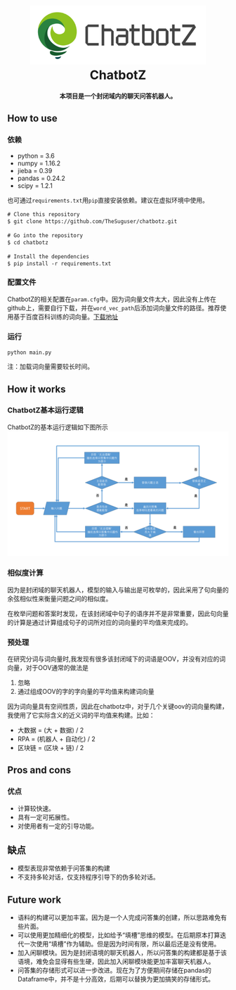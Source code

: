 <h1 align="center">
  <br>
  <a href="https://github.com/TheSuguser/chatbotz"><img src="https://github.com/TheSuguser/chatbotz/raw/zzheng/img/logo.png" alt="Markdownify" width="400"></a>
  <br>
  ChatbotZ
  <br>
</h1>

<h4 align="center">本项目是一个封闭域内的聊天问答机器人。</h4>

## How to use
### 依赖
* python = 3.6
* numpy = 1.16.2
* jieba = 0.39
* pandas = 0.24.2
* scipy = 1.2.1

也可通过``requirements.txt``用``pip``直接安装依赖。建议在虚拟环境中使用。
```
# Clone this repository
$ git clone https://github.com/TheSuguser/chatbotz.git

# Go into the repository
$ cd chatbotz

# Install the dependencies
$ pip install -r requirements.txt
```

### 配置文件
ChatbotZ的相关配置在``param.cfg``中。因为词向量文件太大，因此没有上传在github上，需要自行下载，并在``word_vec_path``后添加词向量文件的路径。推荐使用基于百度百科训练的词向量。[下载地址](https://pan.baidu.com/s/1Gndr0fReIq_oJ3R34CxlPg)

### 运行
```
python main.py
```
注：加载词向量需要较长时间。

## How it works
### ChatbotZ基本运行逻辑
ChatbotZ的基本运行逻辑如下图所示
![](img/chatbotz_process.png)

### 相似度计算
因为是封闭域的聊天机器人，模型的输入与输出是可枚举的，因此采用了句向量的余弦相似性来衡量问题之间的相似度。

在枚举问题和答案时发现，在该封闭域中句子的语序并不是非常重要，因此句向量的计算是通过计算组成句子的词所对应的词向量的平均值来完成的。

### 预处理
在研究分词与词向量时,我发现有很多该封闭域下的词语是OOV，并没有对应的词向量，对于OOV通常的做法是
1. 忽略
2. 通过组成OOV的字的字向量的平均值来构建词向量

因为词向量具有空间性质，因此在chatbotz中，对于几个关键oov的词向量构建，我使用了它实际含义的近义词的平均值来构建。比如： 

* 大数据 = (大 + 数据) / 2
* RPA = (机器人 + 自动化) / 2
* 区块链 = (区块 + 链) / 2

## Pros and cons
### 优点
* 计算较快速。
* 具有一定可拓展性。
* 对使用者有一定的引导功能。

## 缺点
* 模型表现非常依赖于问答集的构建
* 不支持多轮对话，仅支持程序引导下的伪多轮对话。

## Future work
* 语料的构建可以更加丰富。因为是一个人完成问答集的创建，所以思路难免有些片面。
* 可以使用更加精细化的模型，比如给予“填槽”思维的模型。在后期原本打算迭代一次使用“填槽”作为辅助。但是因为时间有限，所以最后还是没有使用。
* 加入闲聊模块。因为是封闭语境的聊天机器人，所以问答集的构建都是基于该语境，难免会显得有些生硬，因此加入闲聊模块能更加丰富聊天机器人。
* 问答集的存储形式可以进一步改进。现在为了方便期间存储在pandas的Dataframe中，并不是十分高效，后期可以替换为更加搞笑的存储形式。